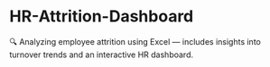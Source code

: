 # HR-Attrition-Dashboard
🔍 Analyzing employee attrition using Excel — includes insights into turnover trends and an interactive HR dashboard.
